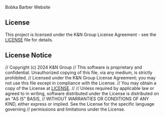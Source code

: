Bobka Barber Website

## License

This project is licensed under the K&N Group License Agreement - see the [LICENSE](LICENSE) file for details.

## License Notice

// Copyright (c) 2024 K&N Group
// This software is proprietary and confidential. Unauthorized copying of this file, via any medium, is strictly prohibited.
// Licensed under the K&N Group License Agreement; you may not use this file except in compliance with the License.
// You may obtain a copy of the License at [LICENSE](LICENSE).
//
// Unless required by applicable law or agreed to in writing, software distributed under the License is distributed on an "AS IS" BASIS,
// WITHOUT WARRANTIES OR CONDITIONS OF ANY KIND, either express or implied. See the License for the specific language governing
// permissions and limitations under the License.
